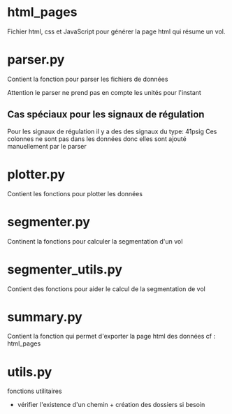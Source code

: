 # html_pages

Fichier html, css et JavaScript pour générer la page html qui résume un vol.

# parser.py

Contient la fonction pour parser les fichiers de données

Attention le parser ne prend pas en compte les unités pour l'instant

## Cas spéciaux pour les signaux de régulation

Pour les signaux de régulation il y a des des signaux du type: 41psig
Ces colonnes ne sont pas dans les données donc elles sont ajouté manuellement par le parser


# plotter.py

Contient les fonctions pour plotter les données

# segmenter.py

Continent la fonctions pour calculer la segmentation d'un vol

# segmenter_utils.py

Contient des fonctions pour aider le calcul de la segmentation de vol

# summary.py

Contient la fonction qui permet d'exporter la page html des données
cf : html_pages

# utils.py

fonctions utilitaires
* vérifier l'existence d'un chemin + création des dossiers si besoin

